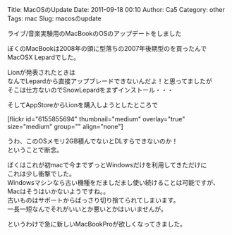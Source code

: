 Title: MacOSのUpdate
Date: 2011-09-18 00:10
Author: Ca5
Category: other
Tags: mac
Slug: macosのupdate

ライブ/音楽実験用のMacBookのOSのアップデートをしました

ぼくのMacBookは2008年の頭に型落ちの2007年後期型のを買ったんで  
MacOSX Lepardでした。

Lionが発表されたときは  
なんでLepardから直接アップブレードできないんだよ！と思ってましたが  
そこは仕方ないのでSnowLepardをまずインストール・・・

そしてAppStoreからLionを購入しようとしたところで

[flickr id="6155855694" thumbnail="medium" overlay="true" size="medium"
group="" align="none"]

うわ、このOSメモリ2GB積んでないとDLすらできないのか！  
ということで断念。

ぼくはこれが初macで今までずっとWindowsだけを利用してきただけに  
これは少し衝撃でした。  
Windowsマシンなら古い機種をだましだまし使い続けることは可能ですが、  
Macはそうはいかないようですね。。  
古いものはサポートからばっさり切り捨てられてしまいます。  
一長一短なんでそれがいいとか悪いとかはいいませんが。

というわけで急に新しいMacBookProが欲しくなってきました。
